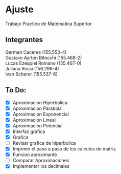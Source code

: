 # Ajuste
Trabajo Practico de Matematica Superior

## Integrantes
 German Caceres (155.553-4)<br />
 Gustavo Ayrton Bitocchi (155.468-2)<br />
 Lucas Ezequiel Romano (155.467-0)<br />
 Juliana Rossi (156.296-4)<br />
 Ivan Scherer (155.537-6) <br />

## To Do:
- [X] Aproximacion Hiperbolica
- [X] Aproximacion Parabola
- [X] Aproximacion Exponencial
- [X] Aproximacion Lineal
- [X] Aproximacion Potencial
- [X] Interfaz grafica
- [X] Grafica
- [ ] Revisar grafica de hiperbolica
- [X] Imprimir el paso a paso de los calculos de matriz
- [X] Funcion aproximante
- [ ] Comparar Aproximaciones
- [X] Implementar los decimales

